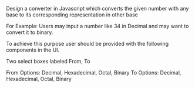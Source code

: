 Design a converter in Javascript which converts the given number with any
base to its corresponding representation in other base

For Example:
Users may input a number like 34 in Decimal and may want to convert it to
binary.

To achieve this purpose user should be provided with the following components in
the UI.

Two select boxes labeled From, To

From Options: Decimal, Hexadecimal, Octal, Binary
To Options: Decimal, Hexadecimal, Octal, Binary
